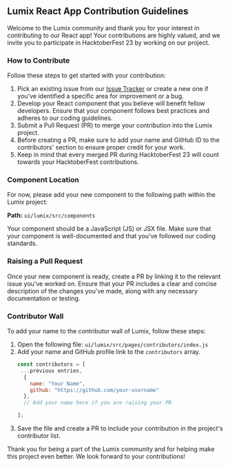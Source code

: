 ## Lumix React App Contribution Guidelines

Welcome to the Lumix community and thank you for your interest in contributing to our React app! Your contributions are highly valued, and we invite you to participate in HacktoberFest 23 by working on our project.

### How to Contribute

Follow these steps to get started with your contribution:

1. Pick an existing issue from our [Issue Tracker](https://github.com/lumix-ui/lumix/issues) or create a new one if you've identified a specific area for improvement or a bug.
2. Develop your React component that you believe will benefit fellow developers. Ensure that your component follows best practices and adheres to our coding guidelines.
3. Submit a Pull Request (PR) to merge your contribution into the Lumix project.
4. Before creating a PR, make sure to add your name and GitHub ID to the contributors' section to ensure proper credit for your work.
5. Keep in mind that every merged PR during HacktoberFest 23 will count towards your HacktoberFest contributions.

### Component Location

For now, please add your new component to the following path within the Lumix project:

**Path:** `ui/lumix/src/components`

Your component should be a JavaScript (JS) or JSX file. Make sure that your component is well-documented and that you've followed our coding standards.

### Raising a Pull Request

Once your new component is ready, create a PR by linking it to the relevant issue you've worked on. Ensure that your PR includes a clear and concise description of the changes you've made, along with any necessary documentation or testing.

### Contributor Wall

To add your name to the contributor wall of Lumix, follow these steps:

1. Open the following file: `ui/lumix/src/pages/contributors/index.js`
2. Add your name and GitHub profile link to the `contributors` array.
   ```javascript
   const contributors = [
    ...previous entries,
     {
       name: "Your Name",
       github: "https://github.com/your-username"
     },
     // Add your name here if you are raising your PR

   ];
   ```
3. Save the file and create a PR to include your contribution in the project's contributor list.

Thank you for being a part of the Lumix community and for helping make this project even better. We look forward to your contributions!

